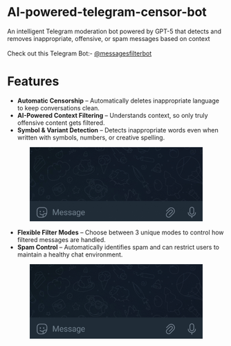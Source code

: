 # AI-powered-telegram-censor-bot
An intelligent Telegram moderation bot powered by GPT-5 that detects and removes inappropriate, offensive, or spam messages based on context
<br><br>
Check out this Telegram Bot:- [@messagesfilterbot](https://t.me/messagesfilterbot)

# Features
- **Automatic Censorship** – Automatically deletes inappropriate language to keep conversations clean.
- **AI-Powered Context Filtering** – Understands context, so only truly offensive content gets filtered.
- **Symbol & Variant Detection** – Detects inappropriate words even when written with symbols, numbers, or creative spelling.

<p align="center">
  <img src="img/symbol.gif" alt="symbol gif" width="400px"/>
</p>

- **Flexible Filter Modes** – Choose between 3 unique modes to control how filtered messages are handled.
- **Spam Control** – Automatically identifies spam and can restrict users to maintain a healthy chat environment.

<p align="center">
  <img src="img/spam.gif" alt="spam gif" width="400px"/>
</p>

